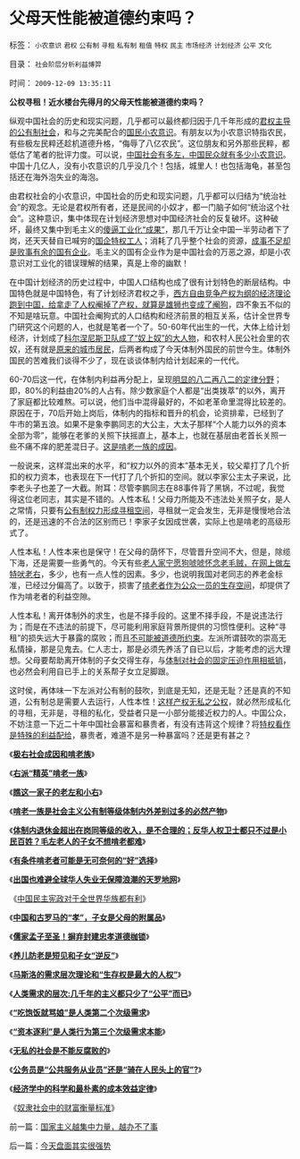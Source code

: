 # 父母天性能被道德约束吗？

标签： `小农意识` `君权` `公有制` `寻租` `私有制` `租值` `特权` `民主` `市场经济` `计划经济` `公平` `文化` 

目录： `社会阶层分析利益博羿`

时间： `2009-12-09 13:35:11`

**公权寻租！近水楼台先得月的父母天性能被道德约束吗？**

纵观中国社会的历史和现实问题，几乎都可以最终都归因于几千年形成的[君权主导的公有制社会](../../../2009/9/14/历史蒙太奇的反垄断和社会主义公有制.md)，和与之完美配合的[国民小农意识](../../../2009/11/14/小奴意识缔造了中国传统文化.md)。有朋友以为小农意识特指农民，有些极左民粹还趁机道德升格，“侮辱了八亿农民”。这位朋友和另外那些民粹，都低估了笔者的批评力度。可以说，[中国社会有多左，中国民众就有多少小农意识](../../../2009/11/14/小农历史经济中形成的“一无所有”的小农意识.md)。中国十几亿人，没有小农意识的几乎没几个！包括，城里人！也包括海龟，甚至包括还在海外泡失业的海泡。

由君权社会的小农意识，中国社会的历史和现实问题，几乎都可以归结为“统治社会”的观念。无论是君权所有者，还是民间的小奴才，都一门脑子如何“统治这个社会”。这种意识，集中体现在计划经济思想对中国经济社会的反复破坏。这种破坏，最终又集中到毛主义的[傻逼工业化“成果”](../../../2009/8/2/工业化一定创造价值吗.md)，那几千万让全中国一半劳动者下了岗，还天天替自已喊穷的[国企特权工人](../../../2009/7/30/身享特权不感恩来不知福.md)；消耗了几乎整个社会的资源，[成事不足却是败事有余的国有企业](../../../2009/7/22/国企是否造大造强的内宅英雄.md)。毛主义的国有企业作为是中国社会的万恶之源，却是小农意识对工业化的错误理解的结果，真是上帝的幽默！

在中国计划经济的历史过程中，中国人口结构也成了很有计划特色的断层结构。中国特色就是中国特色，有了计划经济君权之手，[西方自由竞争产权为纲的经济理论跑到中国，给拿走了人权阉掉了产权，就算是雄狮也变成了阉狗](../../../2009/10/17/主流经济学家的选择性阉割.md)，四不象五不似的不知是啥玩意。中国社会阉狗式的人口结构和经济前景的相互关系，估计全世界专门研究这个问题的人，也就是笔者一个了。50-60年代出生的一代，大体上给计划经济，计划成了[科尔涅尼斯卫队成了“奴上奴”的大人物](../../../2009/8/5/罗马独裁官科尔涅尼乌斯.苏拉和他的近卫军.md)，和农村人民公社会里的农奴，还有就是[原来的城市居民](http://darthvad.blog.sohu.com/130601825.html)，后两者构成了今天体制外国民的前世今生。体制外国民的苦难我们谈得不少了，现在谈谈体制内给计划起来的一代代。

60-70后这一代，在体制内利益再分配上，呈现[明显的八二再八二的定律分野](../../../2009/8/1/特权二八定律，特权总令社会负担最大化.md)；即，80%的利益由20%的人占有。除少数家庭个人都是“出类拨萃”的以外，离开了家庭都比较难熬。可以说，他们当中混得最好的，不如老革命里混得比较差的。原因在于，70后开始上岗后，体制内的指标和晋升的机会，论资排辈，已经到了牛市的第五浪。如果不是象李鹏同志的大公主，大太子那样“个人能力以外的资本全部为零”，能够在老爹的关照下扶摇直上，基本上，也就在基层由老首长关照一些不痛不痒的肥差混日子。[这是啃老一族的成因](../../../2009/11/3/欧美反华人权卫士都是些什么人？.md)。

一般说来，这样混出来的水平，和“权力以外的资本”基本无关，较父辈打了几个折扣的权力资本，也表现在下一代打了几个折扣的空间。就以李家公主太子来说，比李老头子也差了一大截。附耳：尽管李鹏同志在88事件背了黑锅，不过呢，我觉得这位老同志，其实是不错的。人性本私！父母力所能及不违法处关照子女，是人之常情，只要有[公有制权力形成寻租空间](../../../2009/9/16/公有制计划经济是造成贫富差距的原因.md)，寻租就一定会发生，无非是慢慢地合法的，还是迅速的不合法的区别而已！李家子女因成世袭，实际上也是啃老的高级形式了。

人性本私！人性本来也是保守！在父母的荫怀下，尽管晋升空间不大，但是，除缆下海，还是需要一些勇气的。今天有些[老人家宁愿狗唬唬怀念老毛贼，在网上做左特吠老右](../../../2009/11/2/啃老一族是公有制政策的结果.md)，多少，也有一点人性的因素。多少，也说明我国对老同志的养老金标准，已经过分偏高了。以致于，损害了[啃老者作为公众一员的生存空间](../../../2009/11/3/有条件啃老者可能是无可奈何的“好”选择.md)，却提供了作为啃老者的利益空隙。

人性本私！离开体制外的求生，也是不择手段的。这里不择手段，不是说违法行为；而是在不违法的前提下，尽可能利用家庭背景所提供的习惯性便利。这种“寻租”的损失远大于暴露的腐败；而且[不可能被道德所约束](../../../2009/11/19/怎样讲道德？道德和法律的发展关系.md)。左派所谓鼓吹的崇高无私情操，那是见鬼去。仁人志士，那是必须先养活了自已以后，才能考虑的远大理想。父母要帮助离开体制的子女交得生存，与[体制对社会的固定压迫作用相抵销](../../../2009/7/30/黄宗羲定律之体制内特权对国民利益的侵蚀.md)，也必然会利用自已手上的关系帮子女立足脚跟。

这时侯，再体味一下左派对公有制的鼓吹，到底是无知，还是无耻？还是真的不知道，公有制总是需要人去运行，人性本性！[这样产权无私之公权](http://darthvad.blog.163.com/blog/static/533994702009425114911307/)，就必然形成私化的寻租，无非是，寻租的私化，受益者只是一小部分能接近权力的人。中国公众，不妨注意一下近二十年中国社会暴富和暴贵者，有没有违背这个规律？将[特权看作是特殊的利益配给](../../../2009/7/31/特权的经济学含义及利益演绎.md)，暴贵者，难道不是另一种暴富吗？还是更有甚之？

《[**极右社会成因和啃老族**](../../../2009/11/1/极右社会成因和啃老族.md)》

《[**右派“精英”啃老一族**](../../../2009/11/1/右派“精英”啃老一族.md)》

《[**瞧这一家子的老左和小右**](../../../2009/11/2/瞧这一家子里的老左和小右.md)》

《[**啃老一族是社会主义公有制等级体制内外差别过多的必然产物**](../../../2009/11/2/啃老一族是公有制政策的结果.md)》

《[**体制内退休金超出在岗同等级的收入，是不合理的；反华人权卫士都只不过是小民百姓？毛左老人的子女不想啃老都难**](../../../2009/11/3/欧美反华人权卫士都是些什么人？.md)》

《[**有条件啃老者可能是无可奈何的“好”选择**](../../../2009/11/3/有条件啃老者可能是无可奈何的“好”选择.md)》

《[**出国也难避全球华人失业无保障浪潮的天罗地网**](../../../2009/11/5/出国也难避全球华人失业无保障浪潮的天罗地网.md)》

《[中国民主宪政对于全世界华族都有利](../../../2009/11/5/公民祖国崛起是海内外华族的共同利益.md)》

《[**中国和古罗马的“孝”，子女是父母的附属品**](../../../2009/11/3/中国和古罗马的“孝道德”考究.md)》

《[**儒家孟子至圣！摒弃封建忠孝道德枷锁**](../../../2009/11/5/儒家孟子至圣！摒弃封建忠孝道德枷锁.md)》

《[**养儿防老是短见和子女“逆反”**](../../../2009/11/8/养儿防老是短见和子女“逆反”.md)》

《[**马斯洛的需求层次理论和“生存权是最大的人权”**](../../../2009/11/8/马斯洛的需求层次理论和“生存权是最大的人权”.md)》

《[**人类需求的层次:几千年的主义都只少了“公平”而已**](../../../2009/11/8/人类第二个次级需求是“公平”.md)》

《[**“吃饱饭就骂娘”是人类第二个次级需求**](../../../2009/11/8/“吃饱饭就骂娘”是人类第二个次级需求.md)》

《[**“资本逐利”是人类行为第三个次级需求本能**](../../../2009/11/9/“资本逐利”是人类行为第三个次级需求本能.md)》

《[**无私的社会是不能反腐败的**](../../../2009/12/5/无私的社会是不能反腐败的.md)》

《[**公务员是“公共服务从业员”还是“骑在人民头上的官”?**](../../../2009/12/6/公务员，即公共服务从业员.md)》

《[**经济学中的科学和最朴素的成本效益定律**](../../../2009/12/7/经济学中的科学和最朴素的成本效益定律.md)》

《[奴隶社会中的财富衡量标准](../../../2009/12/8/奴隶社会中的财富衡量标准.md)》



前一篇：[国家主义越集中力量，越办不了事](../../../2009/12/9/国家主义越集中力量，越办不了事.md)

后一篇：[今天盘面其实很强势](../../../2009/12/9/今天盘面其实很强势.md)